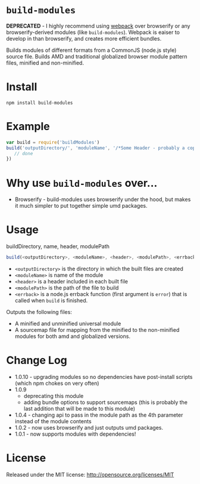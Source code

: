 `build-modules`
============

**DEPRECATED** - I highly recommend using [webpack](https://github.com/webpack/webpack) over browserify or any browserify-derived modules (like `build-modules`). Webpack is eaiser to develop in than browserify, and creates more efficient bundles.

Builds modules of different formats from a CommonJS (node.js style) source file. Builds AMD and traditional globalized browser module pattern files, minified and non-minified.

Install
=======

```
npm install build-modules
```

Example
=====

```javascript
var build = require('buildModules')
build('outputDirectory/', 'moduleName', '/*Some Header - probably a copywrite*/', 'some/path/to/file.js', function(error) {
   // done
})
```

Why use `build-modules` over...
===========================
* Browserify - build-modules uses browserify under the hood, but makes it much simpler to put together simple umd packages.

Usage
====
buildDirectory, name, header, modulePath

```javascript
build(<outputDirectory>, <moduleName>, <header>, <modulePath>, <errback>)
```

* `<outputDirectory>` is the directory in which the built files are created
* `<moduleName>` is name of the module
* `<header>` is a header included in each built file
* `<modulePath>` is the path of the file to build
* `<errback>` is a node.js errback function (first argument is `error`) that is called when `build` is finished.

Outputs the following files:

* A minified and unminified universal module
* A sourcemap file for mapping from the minified to the non-minified modules for both amd and globalized versions.

Change Log
==========

* 1.0.10 - upgrading modules so no dependencies have post-install scripts (which npm chokes on very often)
* 1.0.9
    * deprecating this module
    * adding bundle options to support sourcemaps (this is probably the last addition that will be made to this module)
* 1.0.4 - changing api to pass in the module path as the 4th parameter instead of the module contents
* 1.0.2 - now uses browserify and just outputs umd packages.
* 1.0.1 - now supports modules with dependencies!

License
=======
Released under the MIT license: http://opensource.org/licenses/MIT
